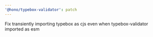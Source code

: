 ```yaml
---
'@hono/typebox-validator': patch
---
```


Fix transiently importing typebox as cjs even when typebox-validator imported as esm
